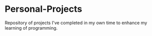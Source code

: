 # Personal-Projects
Repository of projects I've completed in my own time to enhance my learning of programming.
